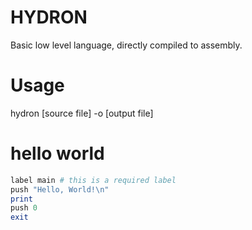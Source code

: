 # HYDRON
Basic low level language, directly compiled to assembly.
# Usage
hydron [source file] -o [output file]
# hello world
```ruby
label main # this is a required label
push "Hello, World!\n"
print
push 0
exit
```
